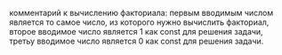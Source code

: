 комментарий к вычислению факториала:
первым вводимым числом является то самое число, из которого нужно вычислить факториал,
второе вводимое число является 1 как const для решения задачи,
третьу вводимое число является 0 как const для решения задачи.
